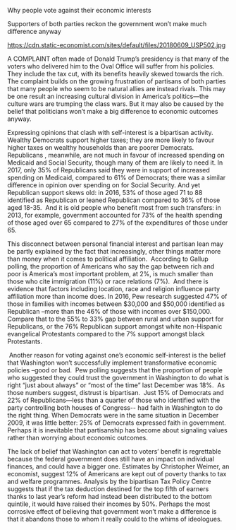 Why people vote against their economic interests

Supporters of both parties reckon the government won’t make much difference anyway

https://cdn.static-economist.com/sites/default/files/20180609_USP502.jpg

A COMPLAINT often made of Donald Trump’s presidency is that many of the voters who delivered him to the Oval Office will suffer from his policies. They include the tax cut, with its benefits heavily skewed towards the rich. The complaint builds on the growing frustration of partisans of both parties that many people who seem to be natural allies are instead rivals. This may be one result an increasing cultural division in America’s politics—the culture wars are trumping the class wars. But it may also be caused by the belief that politicians won’t make a big difference to economic outcomes anyway.

Expressing opinions that clash with self-interest is a bipartisan activity. Wealthy Democrats support higher taxes; they are more likely to favour higher taxes on wealthy households than are poorer Democrats. Republicans , meanwhile, are not much in favour of increased spending on Medicaid and Social Security, though many of them are likely to need it. In 2017, only 35% of Republicans said they were in support of increased spending on Medicaid, compared to 61% of Democrats; there was a similar difference in opinion over spending on for Social Security. And yet Republican support skews old: in 2016, 53% of those aged 71 to 88 identified as Republican or leaned Republican compared to 36% of those aged 18-35.  And it is old people who benefit most from such transfers: in 2013, for example, government accounted for 73% of the health spending of those aged over 65 compared to 27% of the expenditures of those under 65. 

This disconnect between personal financial interest and partisan lean may be partly explained by the fact that increasingly, other things matter more than money when it comes to political affiliation.  According to Gallup polling, the proportion of Americans who say the gap between rich and poor is America’s most important problem, at 2%, is much smaller than those who cite immigration (11%) or race relations (7%).  And there is evidence that factors including location, race and religion influence party affiliation more than income does. In 2016, Pew research suggested 47% of those in families with incomes between $30,000 and $50,000 identified as Republican –more than the 46% of those with incomes over $150,000.  Compare that to the 55% to 33% gap between rural and urban support for Republicans, or the 76% Republican support amongst white non-Hispanic evangelical Protestants compared to the 7% support amongst black Protestants. 

 Another reason for voting against one’s economic self-interest is the belief that Washington won’t successfully implement transformative economic policies –good or bad.  Pew polling suggests that the proportion of people who suggested they could trust the government in Washington to do what is right “just about always” or “most of the time” last December was 18%.  As those numbers suggest, distrust is bipartisan.  Just 15% of Democrats and 22% of Republicans—less than a quarter of those who identified with the party controlling both houses of Congress-- had faith in Washington to do the right thing. When Democrats were in the same situation in December 2009, it was little better: 25% of Democrats expressed faith in government. Perhaps it is inevitable that partisanship has become about signaling values rather than worrying about economic outcomes. 

The lack of belief that Washington can act to voters’ benefit is regrettable because the federal government does still have an impact on individual finances, and could have a bigger one. Estimates by Christopher Weimer, an economist, suggest 12% of Americans are kept out of poverty thanks to tax and welfare programmes. Analysis by the bipartisan Tax Policy Centre suggests that if the tax deduction destined for the top fifth of earners thanks to last year’s reform had instead been distributed to the bottom quintile, it would have raised their incomes by 50%. Perhaps the most corrosive effect of believing that government won’t make a difference is that it abandons those to whom it really could to the whims of ideologues.